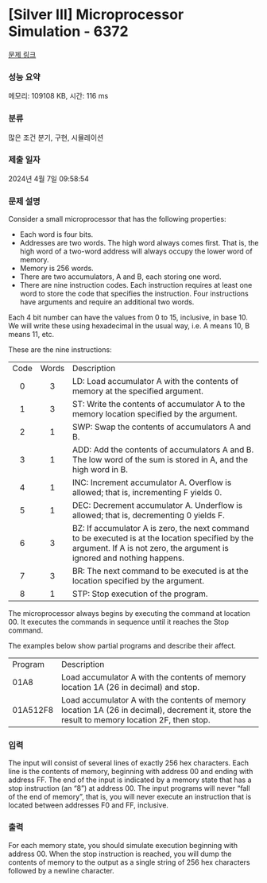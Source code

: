 # [Silver III] Microprocessor Simulation - 6372 

[문제 링크](https://www.acmicpc.net/problem/6372) 

### 성능 요약

메모리: 109108 KB, 시간: 116 ms

### 분류

많은 조건 분기, 구현, 시뮬레이션

### 제출 일자

2024년 4월 7일 09:58:54

### 문제 설명

<p>Consider a small microprocessor that has the following properties:</p>

<ul>
	<li>Each word is four bits.</li>
	<li>Addresses are two words. The high word always comes first. That is, the high word of a two-word address will always occupy the lower word of memory.</li>
	<li>Memory is 256 words.</li>
	<li>There are two accumulators, A and B, each storing one word.</li>
	<li>There are nine instruction codes. Each instruction requires at least one word to store the code that specifies the instruction. Four instructions have arguments and require an additional two words.</li>
</ul>

<p>Each 4 bit number can have the values from 0 to 15, inclusive, in base 10. We will write these using hexadecimal in the usual way, i.e. A means 10, B means 11, etc.</p>

<p>These are the nine instructions:</p>

<table class="table table-bordered">
	<tbody>
		<tr>
			<td style="text-align:center">Code</td>
			<td style="text-align:center">Words</td>
			<td>Description</td>
		</tr>
		<tr>
			<td style="text-align:center">0</td>
			<td style="text-align:center">3</td>
			<td>LD: Load accumulator A with the contents of memory at the specified argument.</td>
		</tr>
		<tr>
			<td style="text-align:center">1</td>
			<td style="text-align:center">3</td>
			<td>ST: Write the contents of accumulator A to the memory location specified by the argument.</td>
		</tr>
		<tr>
			<td style="text-align:center">2</td>
			<td style="text-align:center">1</td>
			<td>SWP: Swap the contents of accumulators A and B.</td>
		</tr>
		<tr>
			<td style="text-align:center">3</td>
			<td style="text-align:center">1</td>
			<td>ADD: Add the contents of accumulators A and B. The low word of the sum is stored in A, and the high word in B.</td>
		</tr>
		<tr>
			<td style="text-align:center">4</td>
			<td style="text-align:center">1</td>
			<td>INC: Increment accumulator A. Overflow is allowed; that is, incrementing F yields 0.</td>
		</tr>
		<tr>
			<td style="text-align:center">5</td>
			<td style="text-align:center">1</td>
			<td>DEC: Decrement accumulator A. Underflow is allowed; that is, decrementing 0 yields F.</td>
		</tr>
		<tr>
			<td style="text-align:center">6</td>
			<td style="text-align:center">3</td>
			<td>BZ: If accumulator A is zero, the next command to be executed is at the location specified by the argument. If A is not zero, the argument is ignored and nothing happens.</td>
		</tr>
		<tr>
			<td style="text-align:center">7</td>
			<td style="text-align:center">3</td>
			<td>BR: The next command to be executed is at the location specified by the argument.</td>
		</tr>
		<tr>
			<td style="text-align:center">8</td>
			<td style="text-align:center">1</td>
			<td>STP: Stop execution of the program.</td>
		</tr>
	</tbody>
</table>

<p> </p>

<p>The microprocessor always begins by executing the command at location 00. It executes the commands in sequence until it reaches the Stop command.</p>

<p>The examples below show partial programs and describe their affect.</p>

<table class="table table-bordered">
	<tbody>
		<tr>
			<td>Program</td>
			<td>Description</td>
		</tr>
		<tr>
			<td>01A8</td>
			<td>Load accumulator A with the contents of memory location 1A (26 in decimal) and stop.</td>
		</tr>
		<tr>
			<td>01A512F8</td>
			<td>Load accumulator A with the contents of memory location 1A (26 in decimal), decrement it, store the result to memory location 2F, then stop.</td>
		</tr>
	</tbody>
</table>

<p> </p>

### 입력 

 <p>The input will consist of several lines of exactly 256 hex characters. Each line is the contents of memory, beginning with address 00 and ending with address FF. The end of the input is indicated by a memory state that has a stop instruction (an “8”) at address 00. The input programs will never “fall of the end of memory”, that is, you will never execute an instruction that is located between addresses F0 and FF, inclusive.</p>

### 출력 

 <p>For each memory state, you should simulate execution beginning with address 00. When the stop instruction is reached, you will dump the contents of memory to the output as a single string of 256 hex characters followed by a newline character.</p>

<p> </p>

